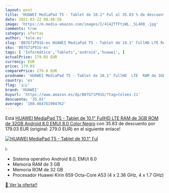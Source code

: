 ```yaml
---
layout: post
title: 'HUAWEI MediaPad T5 - Tablet de 10.1" Ful al 35.83 % de descuento'
date: 2021-03-22 08:48:58
image: 'https://m.media-amazon.com/images/I/4142TfFtsWL._SL400_.jpg'
comments: true
category: ofertas
author: 'tole.es'
slug: 'B07G71P91G-es HUAWEI MediaPad T5 - Tablet de 10.1" FullHD LTE RAM de 3GB...'
sku: 'B07G71P91G-es'
tags: [ 'Informática','Tablets','android','huawei', ]
actualPrice: 179.03 EUR
currency: EUR
price: 179.03
comparePrice: 279.0 EUR
prodname: 'HUAWEI MediaPad T5 - Tablet de 10.1" FullHD  LTE  RAM de 3GB  ROM de 32GB  Android 8.0  EMUI 8.0   Color Negro'
country: 'es'
flag: '🇪🇸'
brand: 'HUAWEI'
buyurl: 'https://www.amazon.es/dp/B07G71P91G/?tag=tolees-21'
descuento: '35.83'
average: '180.464761904762'
---
```


Está [HUAWEI MediaPad T5 - Tablet de 10.1" FullHD  LTE  RAM de 3GB  ROM de 32GB  Android 8.0  EMUI 8.0   Color Negro](https://www.amazon.es/dp/B07G71P91G/?tag=tolees-21) con 35.83 de descuento por 179.03 EUR (original: 279.0 EUR) en el siguiente enlace!

[![HUAWEI MediaPad T5 - Tablet de 10.1" Ful](https://m.media-amazon.com/images/I/4142TfFtsWL._SL400_.jpg)](https://www.amazon.es/dp/B07G71P91G/?tag=tolees-21)

ℹ️:

- Sistema operativo Android 8.0, EMUI 8.0
- Memoria RAM de 3 GB
- Memoria ROM de 32 GB
- Procesador Huawei Kirin 659 Octa-Core A53 (4 x 2.36 GHz, 4 x 1.7 GHz)

[🛒 Ver la oferta!!](https://www.amazon.es/dp/B07G71P91G/?tag=tolees-21)
